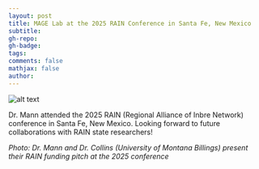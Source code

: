 ```yaml
---
layout: post
title: MAGE Lab at the 2025 RAIN Conference in Santa Fe, New Mexico
subtitle: 
gh-repo: 
gh-badge:
tags:
comments: false
mathjax: false
author: 
---
```


![alt text](rain_conference25.jpeg "Dr. Mann and Dr. Collins (University of Montana Billings) present their RAIN funding pitch")

Dr. Mann attended the 2025 RAIN (Regional Alliance of Inbre Network) conference in Santa Fe, New Mexico. Looking forward to future collaborations with RAIN state researchers! 

*Photo: Dr. Mann and Dr. Collins (University of Montana Billings) present their RAIN funding pitch at the 2025 conference*




